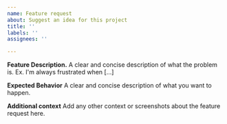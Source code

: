 ```yaml
---
name: Feature request
about: Suggest an idea for this project
title: ''
labels: ''
assignees: ''

---
```


**Feature Description.**
A clear and concise description of what the problem is. Ex. I'm always frustrated when [...]

**Expected Behavior**
A clear and concise description of what you want to happen.

**Additional context**
Add any other context or screenshots about the feature request here.
